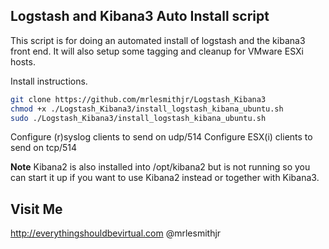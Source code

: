 Logstash and Kibana3 Auto Install script
----------------------------------------

This script is for doing an automated install of logstash and the kibana3 front end. It will also setup some tagging and cleanup for VMware ESXi hosts.

Install instructions.
```bash
git clone https://github.com/mrlesmithjr/Logstash_Kibana3
chmod +x ./Logstash_Kibana3/install_logstash_kibana_ubuntu.sh
sudo ./Logstash_Kibana3/install_logstash_kibana_ubuntu.sh
```

Configure (r)syslog clients to send on udp/514
Configure ESX(i) clients to send on tcp/514

**Note** Kibana2 is also installed into /opt/kibana2 but is not running so you can start it up if you want to use Kibana2 instead or together with Kibana3.

Visit Me
--------
http://everythingshouldbevirtual.com
@mrlesmithjr
